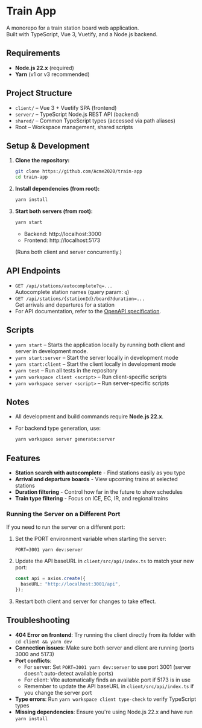 # Train App

A monorepo for a train station board web application.  
Built with TypeScript, Vue 3, Vuetify, and a Node.js backend.

## Requirements

- **Node.js 22.x** (required)
- **Yarn** (v1 or v3 recommended)

## Project Structure

- `client/` – Vue 3 + Vuetify SPA (frontend)
- `server/` – TypeScript Node.js REST API (backend)
- `shared/` – Common TypeScript types (accessed via path aliases)
- Root – Workspace management, shared scripts

## Setup & Development

1. **Clone the repository:**

   ```sh
   git clone https://github.com/Acme2020/train-app
   cd train-app
   ```

2. **Install dependencies (from root):**

   ```sh
   yarn install
   ```

3. **Start both servers (from root):**

   ```sh
   yarn start
   ```

   - Backend: http://localhost:3000
   - Frontend: http://localhost:5173

   (Runs both client and server concurrently.)

## API Endpoints

- `GET /api/stations/autocomplete?q=...`  
  Autocomplete station names (query param: `q`)
- `GET /api/stations/{stationId}/board?duration=...`  
  Get arrivals and departures for a station
- For API documentation, refer to the [OpenAPI specification](server/openapi/openapi.yaml).

## Scripts

- `yarn start` – Starts the application locally by running both client and server in development mode.
- `yarn start:server` – Start the server locally in development mode
- `yarn start:client` – Start the client locally in development mode
- `yarn test` – Run all tests in the repository
- `yarn workspace client <script>` – Run client-specific scripts
- `yarn workspace server <script>` – Run server-specific scripts

## Notes

- All development and build commands require **Node.js 22.x**.
- For backend type generation, use:

  ```sh
  yarn workspace server generate:server
  ```

## Features

- **Station search with autocomplete** - Find stations easily as you type
- **Arrival and departure boards** - View upcoming trains at selected stations
- **Duration filtering** - Control how far in the future to show schedules
- **Train type filtering** - Focus on ICE, EC, IR, and regional trains

### Running the Server on a Different Port

If you need to run the server on a different port:

1. Set the PORT environment variable when starting the server:

   ```
   PORT=3001 yarn dev:server
   ```

2. Update the API baseURL in `client/src/api/index.ts` to match your new port:

   ```typescript
   const api = axios.create({
     baseURL: "http://localhost:3001/api",
   });
   ```

3. Restart both client and server for changes to take effect.

## Troubleshooting

- **404 Error on frontend**: Try running the client directly from its folder with `cd client && yarn dev`
- **Connection issues**: Make sure both server and client are running (ports 3000 and 5173)
- **Port conflicts**:
  - For server: Set `PORT=3001 yarn dev:server` to use port 3001 (server doesn't auto-detect available ports)
  - For client: Vite automatically finds an available port if 5173 is in use
  - Remember to update the API baseURL in `client/src/api/index.ts` if you change the server port
- **Type errors**: Run `yarn workspace client type-check` to verify TypeScript types
- **Missing dependencies**: Ensure you're using Node.js 22.x and have run `yarn install`
